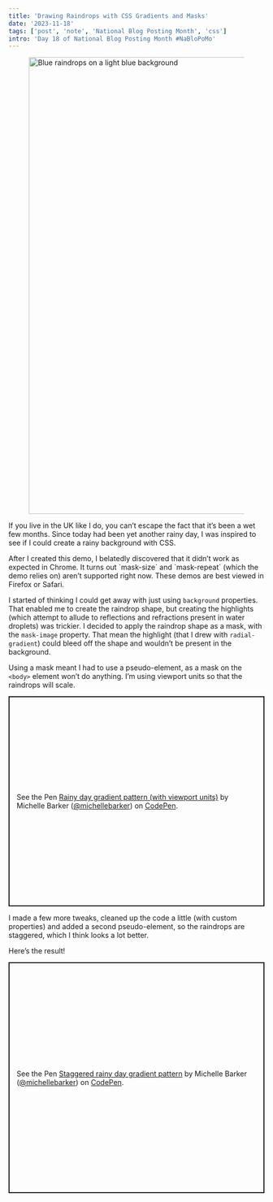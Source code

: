 ```yaml
---
title: 'Drawing Raindrops with CSS Gradients and Masks'
date: '2023-11-18'
tags: ['post', 'note', 'National Blog Posting Month', 'css']
intro: 'Day 18 of National Blog Posting Month #NaBloPoMo'
---
```


<figure>
  <img src="/rainy-gradient_900.webp" width="1600" height="900" srcset="/rainy-gradient_1800.webp 1800w, /rainy-gradient_1600.webp 1600w, /rainy-gradient_1200.webp 1200w, /rainy-gradient_900.webp 900w" sizes="(max-width: 1080px) 90vw, 930px" alt="Blue raindrops on a light blue background">
</figure>

If you live in the UK like I do, you can’t escape the fact that it’s been a wet few months. Since today had been yet another rainy day, I was inspired to see if I could create a rainy background with CSS.

<aside>
<p>After I created this demo, I belatedly discovered that it didn’t work as expected in Chrome. It turns out `mask-size` and `mask-repeat` (which the demo relies on) aren’t supported right now. These demos are best viewed in Firefox or Safari.</p>
</aside>

I started of thinking I could get away with just using `background` properties. That enabled me to create the raindrop shape, but creating the highlights (which attempt to allude to reflections and refractions present in water droplets) was trickier. I decided to apply the raindrop shape as a mask, with the `mask-image` property. That mean the highlight (that I drew with `radial-gradient`) could bleed off the shape and wouldn’t be present in the background.

Using a mask meant I had to use a pseudo-element, as a mask on the `<body>` element won’t do anything. I’m using viewport units so that the raindrops will scale.

<p class="codepen" data-height="455" data-default-tab="result" data-slug-hash="RwvQNgx" data-user="michellebarker" style="height: 414px; box-sizing: border-box; display: flex; align-items: center; justify-content: center; border: 2px solid; margin: 1em 0; padding: 1em;">
  <span>See the Pen <a href="https://codepen.io/michellebarker/pen/RwvQNgx">
  Rainy day gradient pattern (with viewport units)</a> by Michelle Barker (<a href="https://codepen.io/michellebarker">@michellebarker</a>)
  on <a href="https://codepen.io">CodePen</a>.</span>
</p>
<script async src="https://cpwebassets.codepen.io/assets/embed/ei.js"></script>

I made a few more tweaks, cleaned up the code a little (with custom properties) and added a second pseudo-element, so the raindrops are staggered, which I think looks a lot better.

Here’s the result!

<p class="codepen" data-height="455" data-default-tab="result" data-slug-hash="MWLQwpJ" data-user="michellebarker" style="height: 455px; box-sizing: border-box; display: flex; align-items: center; justify-content: center; border: 2px solid; margin: 1em 0; padding: 1em;">
  <span>See the Pen <a href="https://codepen.io/michellebarker/pen/MWLQwpJ">
  Staggered rainy day gradient pattern</a> by Michelle Barker (<a href="https://codepen.io/michellebarker">@michellebarker</a>)
  on <a href="https://codepen.io">CodePen</a>.</span>
</p>
<script async src="https://cpwebassets.codepen.io/assets/embed/ei.js"></script>
